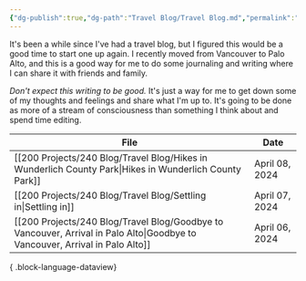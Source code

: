```yaml
---
{"dg-publish":true,"dg-path":"Travel Blog/Travel Blog.md","permalink":"/travel-blog/travel-blog/"}
---
```


It's been a while since I've had a travel blog, but I figured this would be a good time to start one up again. I recently moved from Vancouver to Palo Alto, and this is a good way for me to do some journaling and writing where I can share it with friends and family. 

*Don't expect this writing to be good.* It's just a way for me to get down some of my thoughts and feelings and share what I'm up to. It's going to be done as more of a stream of consciousness than something I think about and spend time editing. 


| File                                                                                                                            | Date           |
| ------------------------------------------------------------------------------------------------------------------------------- | -------------- |
| [[200 Projects/240 Blog/Travel Blog/Hikes in Wunderlich County Park\|Hikes in Wunderlich County Park]]                       | April 08, 2024 |
| [[200 Projects/240 Blog/Travel Blog/Settling in\|Settling in]]                                                               | April 07, 2024 |
| [[200 Projects/240 Blog/Travel Blog/Goodbye to Vancouver, Arrival in Palo Alto\|Goodbye to Vancouver, Arrival in Palo Alto]] | April 06, 2024 |

{ .block-language-dataview}



